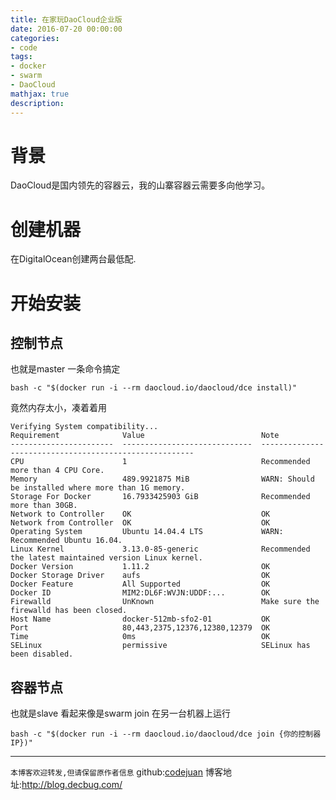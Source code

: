 ```yaml
---
title: 在家玩DaoCloud企业版
date: 2016-07-20 00:00:00
categories:
- code
tags: 
- docker
- swarm
- DaoCloud
mathjax: true
description: 
---
```

# 背景
DaoCloud是国内领先的容器云，我的山寨容器云需要多向他学习。

<!--more-->

# 创建机器
在DigitalOcean创建两台最低配.

# 开始安装

## 控制节点
也就是master
一条命令搞定
```
bash -c "$(docker run -i --rm daocloud.io/daocloud/dce install)"
```

竟然内存太小，凑着着用
```
Verifying System compatibility...
Requirement              Value                          Note
-----------------------  -----------------------------  -------------------------------------------------------
CPU                      1                              Recommended more than 4 CPU Core.
Memory                   489.9921875 MiB                WARN: Should be installed where more than 1G memory.
Storage For Docker       16.7933425903 GiB              Recommended more than 30GB.
Network to Controller    OK                             OK
Network from Controller  OK                             OK
Operating System         Ubuntu 14.04.4 LTS             WARN: Recommended Ubuntu 16.04.
Linux Kernel             3.13.0-85-generic              Recommended the latest maintained version Linux kernel.
Docker Version           1.11.2                         OK
Docker Storage Driver    aufs                           OK
Docker Feature           All Supported                  OK
Docker ID                MIM2:DL6F:WVJN:UDDF:...        OK
Firewalld                UnKnown                        Make sure the firewalld has been closed.
Host Name                docker-512mb-sfo2-01           OK
Port                     80,443,2375,12376,12380,12379  OK
Time                     0ms                            OK
SELinux                  permissive                     SELinux has been disabled.

```

## 容器节点
也就是slave
看起来像是swarm join
在另一台机器上运行

```
bash -c "$(docker run -i --rm daocloud.io/daocloud/dce join {你的控制器IP})"
```

-----------------------

`本博客欢迎转发,但请保留原作者信息`
github:[codejuan](https://github.com/CodeJuan)
博客地址:http://blog.decbug.com/

